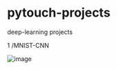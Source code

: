 # pytouch-projects
deep-learning projects

1 /MNIST-CNN

![image](https://user-images.githubusercontent.com/25453543/189338776-a59ac9f3-e252-4c62-99ac-1a4545d77d89.png)

